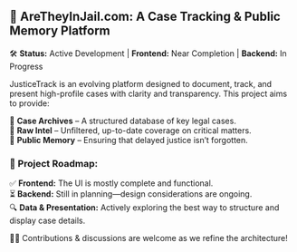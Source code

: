 ## 📌 **AreTheyInJail.com: A Case Tracking & Public Memory Platform**  

🛠 **Status:** Active Development | **Frontend:** Near Completion | **Backend:** In Progress  

JusticeTrack is an evolving platform designed to document, track, and present high-profile cases with clarity and transparency. This project aims to provide:  

🔹 **Case Archives** – A structured database of key legal cases.  
🔹 **Raw Intel** – Unfiltered, up-to-date coverage on critical matters.  
🔹 **Public Memory** – Ensuring that delayed justice isn’t forgotten.  

### **🚀 Project Roadmap:**  
✅ **Frontend:** The UI is mostly complete and functional.  
⏳ **Backend:** Still in planning—design considerations are ongoing.  
🔍 **Data & Presentation:** Actively exploring the best way to structure and display case details.  

👨‍💻 Contributions & discussions are welcome as we refine the architecture!
